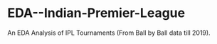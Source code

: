 # EDA--Indian-Premier-League
An EDA Analysis of IPL Tournaments (From Ball by Ball data till 2019). 
